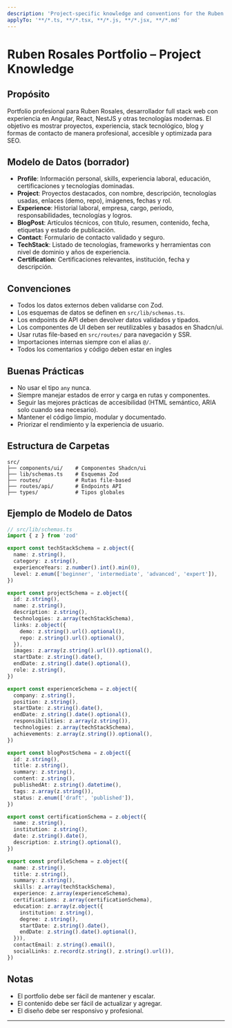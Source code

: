 ```yaml
---
description: 'Project-specific knowledge and conventions for the Ruben Rosales professional portfolio'
applyTo: '**/*.ts, **/*.tsx, **/*.js, **/*.jsx, **/*.md'
---
```


# Ruben Rosales Portfolio – Project Knowledge

## Propósito

Portfolio profesional para Ruben Rosales, desarrollador full stack web con experiencia en Angular, React, NestJS y otras tecnologías modernas. El objetivo es mostrar proyectos, experiencia, stack tecnológico, blog y formas de contacto de manera profesional, accesible y optimizada para SEO.

## Modelo de Datos (borrador)

- **Profile**: Información personal, skills, experiencia laboral, educación, certificaciones y tecnologías dominadas.
- **Project**: Proyectos destacados, con nombre, descripción, tecnologías usadas, enlaces (demo, repo), imágenes, fechas y rol.
- **Experience**: Historial laboral, empresa, cargo, periodo, responsabilidades, tecnologías y logros.
- **BlogPost**: Artículos técnicos, con título, resumen, contenido, fecha, etiquetas y estado de publicación.
- **Contact**: Formulario de contacto validado y seguro.
- **TechStack**: Listado de tecnologías, frameworks y herramientas con nivel de dominio y años de experiencia.
- **Certification**: Certificaciones relevantes, institución, fecha y descripción.

## Convenciones

- Todos los datos externos deben validarse con Zod.
- Los esquemas de datos se definen en `src/lib/schemas.ts`.
- Los endpoints de API deben devolver datos validados y tipados.
- Los componentes de UI deben ser reutilizables y basados en Shadcn/ui.
- Usar rutas file-based en `src/routes/` para navegación y SSR.
- Importaciones internas siempre con el alias `@/`.
- Todos los comentarios y código deben estar en ingles

## Buenas Prácticas

- No usar el tipo `any` nunca.
- Siempre manejar estados de error y carga en rutas y componentes.
- Seguir las mejores prácticas de accesibilidad (HTML semántico, ARIA solo cuando sea necesario).
- Mantener el código limpio, modular y documentado.
- Priorizar el rendimiento y la experiencia de usuario.

## Estructura de Carpetas

```
src/
├── components/ui/    # Componentes Shadcn/ui
├── lib/schemas.ts    # Esquemas Zod
├── routes/           # Rutas file-based
├── routes/api/       # Endpoints API
├── types/            # Tipos globales
```

## Ejemplo de Modelo de Datos

```typescript
// src/lib/schemas.ts
import { z } from 'zod'

export const techStackSchema = z.object({
  name: z.string(),
  category: z.string(),
  experienceYears: z.number().int().min(0),
  level: z.enum(['beginner', 'intermediate', 'advanced', 'expert']),
})

export const projectSchema = z.object({
  id: z.string(),
  name: z.string(),
  description: z.string(),
  technologies: z.array(techStackSchema),
  links: z.object({
    demo: z.string().url().optional(),
    repo: z.string().url().optional(),
  }),
  images: z.array(z.string().url()).optional(),
  startDate: z.string().date(),
  endDate: z.string().date().optional(),
  role: z.string(),
})

export const experienceSchema = z.object({
  company: z.string(),
  position: z.string(),
  startDate: z.string().date(),
  endDate: z.string().date().optional(),
  responsibilities: z.array(z.string()),
  technologies: z.array(techStackSchema),
  achievements: z.array(z.string()).optional(),
})

export const blogPostSchema = z.object({
  id: z.string(),
  title: z.string(),
  summary: z.string(),
  content: z.string(),
  publishedAt: z.string().datetime(),
  tags: z.array(z.string()),
  status: z.enum(['draft', 'published']),
})

export const certificationSchema = z.object({
  name: z.string(),
  institution: z.string(),
  date: z.string().date(),
  description: z.string().optional(),
})

export const profileSchema = z.object({
  name: z.string(),
  title: z.string(),
  summary: z.string(),
  skills: z.array(techStackSchema),
  experience: z.array(experienceSchema),
  certifications: z.array(certificationSchema),
  education: z.array(z.object({
    institution: z.string(),
    degree: z.string(),
    startDate: z.string().date(),
    endDate: z.string().date().optional(),
  })),
  contactEmail: z.string().email(),
  socialLinks: z.record(z.string(), z.string().url()),
})
```

## Notas

- El portfolio debe ser fácil de mantener y escalar.
- El contenido debe ser fácil de actualizar y agregar.
- El diseño debe ser responsivo y profesional.

---
